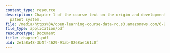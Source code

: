 ```yaml
---
content_type: resource
description: Chapter 1 of the course text on the origin and development of the American
  patent system.
file: /media/https%3A/open-learning-course-data-rc.s3.amazonaws.com/6-931-development-of-inventions-and-creative-ideas-spring-2008/2e1a8a483b4f462991ab8268ae161c0f_chapter1.pdf
file_type: application/pdf
resourcetype: Document
title: chapter1.pdf
uid: 2e1a8a48-3b4f-4629-91ab-8268ae161c0f
---
```

